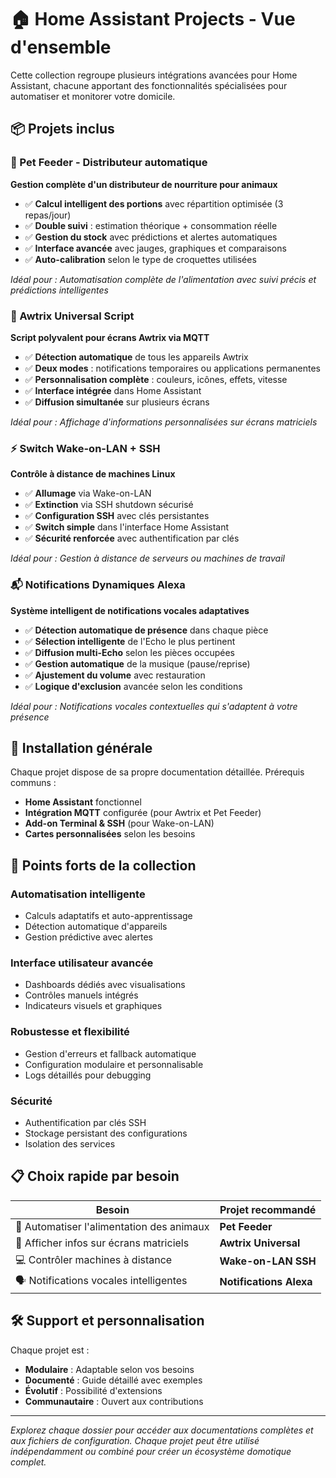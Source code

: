 # 🏠 Home Assistant Projects - Vue d'ensemble

Cette collection regroupe plusieurs intégrations avancées pour Home Assistant, chacune apportant des fonctionnalités spécialisées pour automatiser et monitorer votre domicile.

## 📦 Projets inclus

### 🐾 Pet Feeder - Distributeur automatique
**Gestion complète d'un distributeur de nourriture pour animaux**

- ✅ **Calcul intelligent des portions** avec répartition optimisée (3 repas/jour)
- ✅ **Double suivi** : estimation théorique + consommation réelle
- ✅ **Gestion du stock** avec prédictions et alertes automatiques
- ✅ **Interface avancée** avec jauges, graphiques et comparaisons
- ✅ **Auto-calibration** selon le type de croquettes utilisées

*Idéal pour : Automatisation complète de l'alimentation avec suivi précis et prédictions intelligentes*

### 📱 Awtrix Universal Script
**Script polyvalent pour écrans Awtrix via MQTT**

- ✅ **Détection automatique** de tous les appareils Awtrix
- ✅ **Deux modes** : notifications temporaires ou applications permanentes
- ✅ **Personnalisation complète** : couleurs, icônes, effets, vitesse
- ✅ **Interface intégrée** dans Home Assistant
- ✅ **Diffusion simultanée** sur plusieurs écrans

*Idéal pour : Affichage d'informations personnalisées sur écrans matriciels*

### ⚡ Switch Wake-on-LAN + SSH
**Contrôle à distance de machines Linux**

- ✅ **Allumage** via Wake-on-LAN
- ✅ **Extinction** via SSH shutdown sécurisé
- ✅ **Configuration SSH** avec clés persistantes
- ✅ **Switch simple** dans l'interface Home Assistant
- ✅ **Sécurité renforcée** avec authentification par clés

*Idéal pour : Gestion à distance de serveurs ou machines de travail*

### 📬 Notifications Dynamiques Alexa
**Système intelligent de notifications vocales adaptatives**

- ✅ **Détection automatique de présence** dans chaque pièce
- ✅ **Sélection intelligente** de l'Echo le plus pertinent
- ✅ **Diffusion multi-Echo** selon les pièces occupées
- ✅ **Gestion automatique** de la musique (pause/reprise)
- ✅ **Ajustement du volume** avec restauration
- ✅ **Logique d'exclusion** avancée selon les conditions

*Idéal pour : Notifications vocales contextuelles qui s'adaptent à votre présence*

## 🚀 Installation générale

Chaque projet dispose de sa propre documentation détaillée. Prérequis communs :

- **Home Assistant** fonctionnel
- **Intégration MQTT** configurée (pour Awtrix et Pet Feeder)
- **Add-on Terminal & SSH** (pour Wake-on-LAN)
- **Cartes personnalisées** selon les besoins

## 🎯 Points forts de la collection

### Automatisation intelligente
- Calculs adaptatifs et auto-apprentissage
- Détection automatique d'appareils
- Gestion prédictive avec alertes

### Interface utilisateur avancée
- Dashboards dédiés avec visualisations
- Contrôles manuels intégrés
- Indicateurs visuels et graphiques

### Robustesse et flexibilité
- Gestion d'erreurs et fallback automatique
- Configuration modulaire et personnalisable
- Logs détaillés pour debugging

### Sécurité
- Authentification par clés SSH
- Stockage persistant des configurations
- Isolation des services

## 📋 Choix rapide par besoin

| Besoin | Projet recommandé |
|--------|------------------|
| 🐾 Automatiser l'alimentation des animaux | **Pet Feeder** |
| 📱 Afficher infos sur écrans matriciels | **Awtrix Universal** |
| 💻 Contrôler machines à distance | **Wake-on-LAN SSH** |
| 🗣️ Notifications vocales intelligentes | **Notifications Alexa** |

## 🛠️ Support et personnalisation

Chaque projet est :
- **Modulaire** : Adaptable selon vos besoins
- **Documenté** : Guide détaillé avec exemples
- **Évolutif** : Possibilité d'extensions
- **Communautaire** : Ouvert aux contributions

---

*Explorez chaque dossier pour accéder aux documentations complètes et aux fichiers de configuration. Chaque projet peut être utilisé indépendamment ou combiné pour créer un écosystème domotique complet.*
